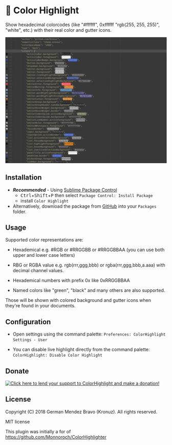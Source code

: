 # 🎨 Color Highlight

Show hexadecimal colorcodes (like "#ffffff", 0xffffff "rgb(255, 255, 255)",
"white", etc.) with their real color and gutter icons.

![Description](screenshots/screenshot.gif?raw=true)

## Installation

- **_Recommended_** - Using [Sublime Package Control](https://packagecontrol.io "Sublime Package Control")
    - <kbd>Ctrl</kbd>+<kbd>Shift</kbd>+<kbd>P</kbd> then select `Package Control: Install Package`
    - install `Color Highlight`
- Alternatively, download the package from [GitHub](https://github.com/Kronuz/ColorHighlight "ColorHighlight") into your `Packages` folder.


## Usage

Supported color representations are:

- Hexademical e.g. #RGB or #RRGGBB or #RRGGBBAA (you can use both upper and lower case letters)

- RBG or RGBA value e.g. rgb(rrr,ggg,bbb) or rgba(rrr,ggg,bbb,a.aaa) with decimal channel values.

- Hexademical numbers with prefix 0x like 0xRRGGBBAA

- Named colors like "green", "black" and many others are also supported.


Those will be shown with colored background and gutter icons when they're found in
your documents.


## Configuration

- Open settings using the command palette:
  `Preferences: ColorHighlight Settings - User`

- You can disable live highlight directly from the command palette:
  `ColorHighlight: Disable Color Highlight`


## Donate

[![Click here to lend your support to ColorHighlight and make a donation!](https://www.paypalobjects.com/en_GB/i/btn/btn_donate_LG.gif)](https://www.paypal.me/Kronuz/25)


## License

Copyright (C) 2018 German Mendez Bravo (Kronuz). All rights reserved.

MIT license

This plugin was initially a for of https://github.com/Monnoroch/ColorHighlighter
